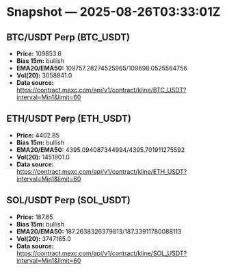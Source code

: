 # Snapshot — 2025-08-26T03:33:01Z

## BTC/USDT Perp (BTC_USDT)
- **Price:** 109853.6
- **Bias 15m:** bullish
- **EMA20/EMA50:** 109757.28274525965/109698.0525564756
- **Vol(20):** 3058841.0
- **Data source:** https://contract.mexc.com/api/v1/contract/kline/BTC_USDT?interval=Min1&limit=60

## ETH/USDT Perp (ETH_USDT)
- **Price:** 4402.85
- **Bias 15m:** bullish
- **EMA20/EMA50:** 4395.094087344994/4395.701911275592
- **Vol(20):** 1451801.0
- **Data source:** https://contract.mexc.com/api/v1/contract/kline/ETH_USDT?interval=Min1&limit=60

## SOL/USDT Perp (SOL_USDT)
- **Price:** 187.65
- **Bias 15m:** bullish
- **EMA20/EMA50:** 187.2638326379813/187.33911780088113
- **Vol(20):** 3747165.0
- **Data source:** https://contract.mexc.com/api/v1/contract/kline/SOL_USDT?interval=Min1&limit=60
